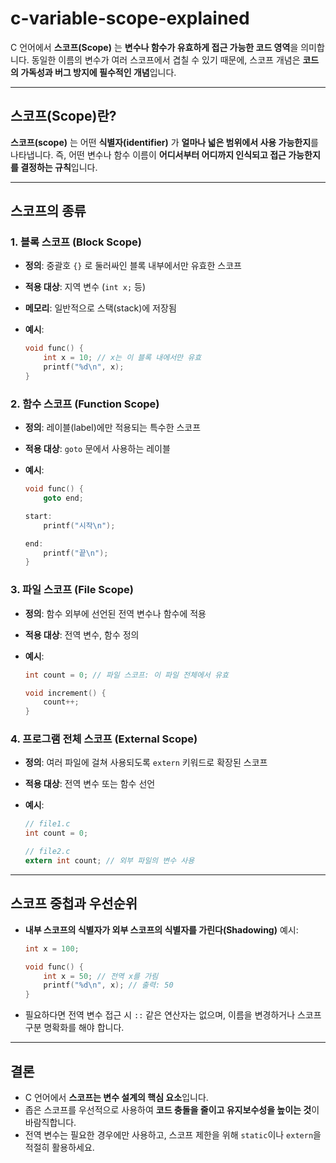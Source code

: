 # c-variable-scope-explained

C 언어에서 **스코프(Scope)** 는 **변수나 함수가 유효하게 접근 가능한 코드 영역**을 의미합니다. 동일한 이름의 변수가 여러 스코프에서 겹칠 수 있기 때문에, 스코프 개념은 **코드의 가독성과 버그 방지에 필수적인 개념**입니다.

---

## 스코프(Scope)란?

**스코프(scope)** 는 어떤 **식별자(identifier)** 가 **얼마나 넓은 범위에서 사용 가능한지**를 나타냅니다. 즉, 어떤 변수나 함수 이름이 **어디서부터 어디까지 인식되고 접근 가능한지를 결정하는 규칙**입니다.

---

## 스코프의 종류

### 1. 블록 스코프 (Block Scope)

* **정의**: 중괄호 `{}` 로 둘러싸인 블록 내부에서만 유효한 스코프
* **적용 대상**: 지역 변수 (`int x;` 등)
* **메모리**: 일반적으로 스택(stack)에 저장됨
* **예시**:

  ```c
  void func() {
      int x = 10; // x는 이 블록 내에서만 유효
      printf("%d\n", x);
  }
  ```

### 2. 함수 스코프 (Function Scope)

* **정의**: 레이블(label)에만 적용되는 특수한 스코프
* **적용 대상**: `goto` 문에서 사용하는 레이블
* **예시**:

  ```c
  void func() {
      goto end;

  start:
      printf("시작\n");

  end:
      printf("끝\n");
  }
  ```

### 3. 파일 스코프 (File Scope)

* **정의**: 함수 외부에 선언된 전역 변수나 함수에 적용
* **적용 대상**: 전역 변수, 함수 정의
* **예시**:

  ```c
  int count = 0; // 파일 스코프: 이 파일 전체에서 유효

  void increment() {
      count++;
  }
  ```

### 4. 프로그램 전체 스코프 (External Scope)

* **정의**: 여러 파일에 걸쳐 사용되도록 `extern` 키워드로 확장된 스코프
* **적용 대상**: 전역 변수 또는 함수 선언
* **예시**:

  ```c
  // file1.c
  int count = 0;

  // file2.c
  extern int count; // 외부 파일의 변수 사용
  ```

---

## 스코프 중첩과 우선순위

* **내부 스코프의 식별자가 외부 스코프의 식별자를 가린다(Shadowing)**
  예시:

  ```c
  int x = 100;

  void func() {
      int x = 50; // 전역 x를 가림
      printf("%d\n", x); // 출력: 50
  }
  ```

* 필요하다면 전역 변수 접근 시 `::` 같은 연산자는 없으며, 이름을 변경하거나 스코프 구분 명확화를 해야 합니다.

---

## 결론

* C 언어에서 **스코프는 변수 설계의 핵심 요소**입니다.
* 좁은 스코프를 우선적으로 사용하여 **코드 충돌을 줄이고 유지보수성을 높이는 것**이 바람직합니다.
* 전역 변수는 필요한 경우에만 사용하고, 스코프 제한을 위해 `static`이나 `extern`을 적절히 활용하세요.
